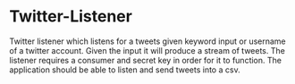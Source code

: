 # Twitter-Listener

Twitter listener which listens for a tweets given keyword input or username of a twitter account. Given the input it will produce a stream of tweets. The listener requires a consumer and secret key in order for it to function. The application should be able to listen and send tweets into a csv.
